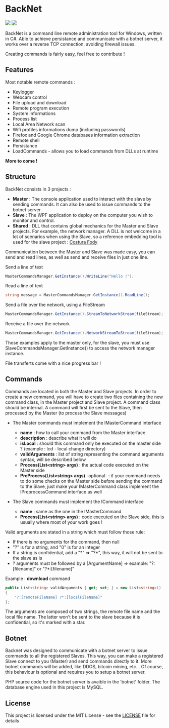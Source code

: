 # BackNet
<img src="https://ci.appveyor.com/api/projects/status/x9x4tirpwb1ce74d/branch/master?svg=true"> <a href="https://www.codefactor.io/repository/github/valsov/backnet"><img src="https://www.codefactor.io/repository/github/valsov/backnet/badge" /></a>

BackNet is a command line remote administration tool for Windows, written in C#.
Able to achieve persistance and communicate with a botnet server, it works over a reverse TCP connection, avoiding firewall issues.

Creating commands is fairly easy, feel free to contribute !

## Features

Most notable remote commands :
- Keylogger
- Webcam control
- File upload and download
- Remote program execution
- System informations
- Process list
- Local Area Network scan
- Wifi profiles informations dump (including passwords)
- Firefox and Google Chrome databases information extraction
- Remote shell
- Persistance
- LoadCommands - allows you to load commands from DLLs at runtime

**More to come !**

## Structure

BackNet consists in 3 projects :
- **Master** : The console application used to interact with the slave by sending commands. It can also be used to issue commands to the botnet server.
- **Slave** : The WPF application to deploy on the computer you wish to monitor and control.
- **Shared** : DLL that contains global mechanics for the Master and Slave projects. For example, the network manager. A DLL is not welcome in a lot of scenarios when using the Slave, so a reference embedding tool is used for the slave project : [Costura Fody](https://github.com/Fody/Costura)

Communication between the Master and Slave was made easy, you can send and read lines, as well as send and receive files in just one line.

Send a line of text
```cs
MasterCommandsManager.GetInstance().WriteLine("Hello !");
```
Read a line of text
```cs
string message = MasterCommandsManager.GetInstance().ReadLine();
```

Send a file over the network, using a FileStream
```cs
MasterCommandsManager.GetInstance().StreamToNetworkStream(fileStream);
```
Receive a file over the network
```cs
MasterCommandsManager.GetInstance().NetworkStreamToStream(fileStream);
```

Those examples apply to the master only, for the slave, you must use SlaveCommandsManager.GetInstance() to access the network manager instance.


File transferts come with a nice progress bar !

## Commands

Commands are located in both the Master and Slave projects. In order to create a new command, you will have to create two files containing the new command class, in the Master project and Slave project. A command class should be internal.
A command will first be sent to the Slave, then processed by the Master (to process the Slave messages)

- The Master commands must implement the IMasterCommand interface
	- **name** : how to call your command from the Master interface
	- **description** : describe what it will do
	- **isLocal** : should this command only be executed on the master side ? (example : lcd - local change directory)
	- **validArguments** : list of string representing the command arguments syntax, will be described below
	- **Process(List\<string> args)** : the actual code executed on the Master side
	- **PreProcess(List\<string> args)** -optional- : if your command needs to do some checks on the Master side before sending the command to the Slave, just make your IMasterCommand class implement the IPreprocessCommand interface as well 

- The Slave commands must implement the ICommand interface
	- **name** : same as the one in the IMasterCommand
	- **Process(List\<string> args)** : code executed on the Slave side, this is usually where most of your work goes !

Valid arguments are stated in a string which must follow those rule:
- If there is no arguments for the command, then null
- "?" is for a string, and "0" is for an integer
- If a string is confidential, add a "\*" => "?\*", this way, it will not be sent to the slave as is
- ? arguments must be followed by a [ArgumentName] => example: "?:[filename]" or "?\*:[filename]"

Example : **download** command
```cs
public List<string> validArguments { get; set; } = new List<string>()
{
    "?:[remoteFileName] ?*:[localFileName]"
};
```
The arguments are composed of two strings, the remote file name and the local file name. The latter won't be sent to the slave because it is confidential, so it's marked with a star.

## Botnet

Backnet was designed to communicate with a botnet server to issue commands to all the registered Slaves. This way, you can make a registered Slave connect to you (Master) and send commands  directly to it.
More botnet commands will be added, like DDOS, bitcoin mining, etc...
Of course, this behaviour is optional and requires you to setup a botnet server.

PHP source code for the botnet server is avaible in the 'botnet' folder. The database engine used in this project is MySQL.
<br>

## License

This project is licensed under the MIT License - see the [LICENSE](https://github.com/valsov/BackNet/blob/master/LICENSE) file for details
